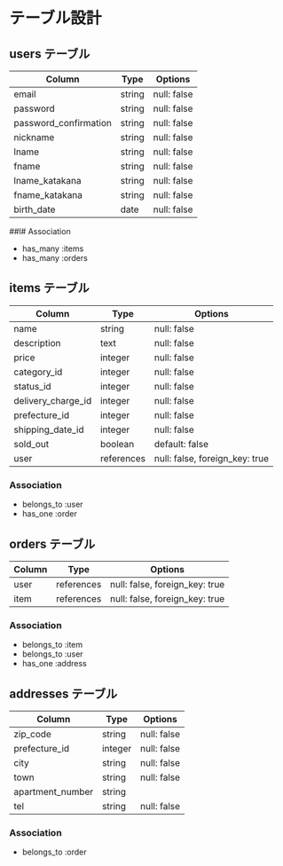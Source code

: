 # テーブル設計

## users テーブル

| Column   | Type   | Options     |
| -------- | ------ | ----------- |
| email    | string | null: false |
| password | string | null: false |
| password_confirmation | string | null: false |
| nickname     | string | null: false |
| lname | string | null: false |
| fname | string | null: false |
| lname_katakana | string | null: false |
| fname_katakana | string | null: false |
| birth_date | date | null: false |

##l# Association

- has_many :items
- has_many :orders

## items テーブル

| Column | Type   | Options     |
| ------ | ------ | ----------- |
| name   | string | null: false |
| description   | text | null: false |
| price   | integer | null: false |
| category_id   | integer | null: false |
| status_id   | integer | null: false |
| delivery_charge_id   | integer | null: false |
| prefecture_id   | integer | null: false |
| shipping_date_id   | integer | null: false |
| sold_out   | boolean | default: false |
| user   | references | null: false, foreign_key: true |

### Association

- belongs_to :user
- has_one :order

## orders テーブル

| Column  | Type       | Options                        |
| ------- | ---------- | ------------------------------ |
| user | references     | null: false, foreign_key: true |
| item | references     | null: false, foreign_key: true |

### Association

- belongs_to :item
- belongs_to :user
- has_one :address

## addresses テーブル

| Column  | Type       | Options                        |
| ------- | ---------- | ------------------------------ |
| zip_code | string     | null: false |
| prefecture_id | integer     | null: false |
| city | string     | null: false |
| town | string     | null: false |
| apartment_number | string     | |
| tel    | string | null: false |

### Association

- belongs_to :order